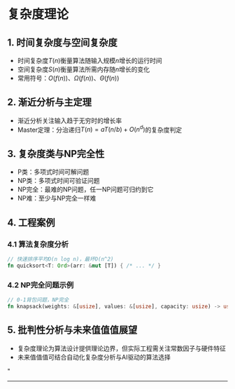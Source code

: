 ﻿# 复杂度理论

## 1. 时间复杂度与空间复杂度

- 时间复杂度$T(n)$衡量算法随输入规模$n$增长的运行时间
- 空间复杂度$S(n)$衡量算法所需内存随$n$增长的变化
- 常用符号：$O(f(n))$、$\Omega(f(n))$、$\Theta(f(n))$

## 2. 渐近分析与主定理

- 渐近分析关注输入趋于无穷时的增长率
- Master定理：分治递归$T(n) = aT(n/b) + O(n^d)$的复杂度判定

## 3. 复杂度类与NP完全性

- P类：多项式时间可解问题
- NP类：多项式时间可验证问题
- NP完全：最难的NP问题，任一NP问题可归约到它
- NP难：至少与NP完全一样难

## 4. 工程案例

### 4.1 算法复杂度分析

```rust
// 快速排序平均O(n log n)，最坏O(n^2)
fn quicksort<T: Ord>(arr: &mut [T]) { /* ... */ }
```

### 4.2 NP完全问题示例

```rust
// 0-1背包问题，NP完全
fn knapsack(weights: &[usize], values: &[usize], capacity: usize) -> usize { /* ... */ }
```

## 5. 批判性分析与未来值值值展望

- 复杂度理论为算法设计提供理论边界，但实际工程需关注常数因子与硬件特征
- 未来值值值可结合自动化复杂度分析与AI驱动的算法选择

"

---
